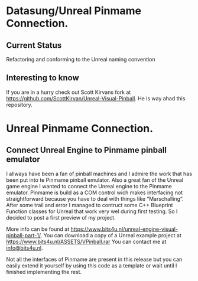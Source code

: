 # Datasung/Unreal Pinmame Connection.


## Current Status
Refactoring and conforming to the Unreal naming convention 

## Interesting to know
If you are in a hurry check out Scott Kirvans fork at https://github.com/ScottKirvan/Unreal-Visual-Pinball.
He is way ahad this repository.


# Unreal Pinmame Connection.
## Connect Unreal Engine to Pinmame pinball emulator
I allways have been a fan of pinball machines and I admire the work that has been put into te Pinmame pinball emulator.
Also a great fan of the Unreal game engine I wanted to connect the Unreal engine to the Pinmame emulator.
Pinmame is build as a COM control wich makes interfacing not straightforward because you have to deal with things like “Marschalling”.
After some trail and error I managed to contruct some C++ Blueprint Function classes for Unreal that work very wel during first testing.
So I decided to post a first preview of my project.

More info can be found at https://www.bits4u.nl/unreal-engine-visual-pinball-part-1/.
You can download a copy of a Unreal example project at https://www.bits4u.nl/ASSETS/VPinball.rar
You can contact me at info@bits4u.nl.

Not all the interfaces of Pinmame are present in this release but you can easily extend it yourself by using this code as a template or wait
until I finished implementing the rest.
